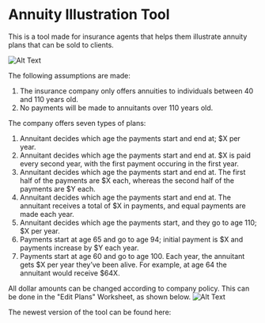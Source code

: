 # Annuity Illustration Tool

This is a tool made for insurance agents that helps them illustrate annuity plans that can be sold to clients.

![Alt Text](https://i.imgur.com/FRRSIUP.gif)

The following assumptions are made:
1. The insurance company only offers annuities to individuals between 40 and 110 years old.
2. No payments will be made to annuitants over 110 years old.

The company offers seven types of plans:
1. Annuitant decides which age the payments start and end at; $X per year.
2. Annuitant decides which age the payments start and end at. $X is paid every second year, with the first payment occuring in the first year.
3. Annuitant decides which age the payments start and end at. The first half of the payments are $X each, whereas the second half of the payments are $Y each.
4. Annuitant decides which age the payments start and end at. The annuitant receives a total of $X in payments, and equal payments are made each year.
5. Annuitant decides which age the payments start, and they go to age 110; $X per year.
6. Payments start at age 65 and go to age 94; initial payment is $X and payments increase by $Y each year.
7. Payments start at age 60 and go to age 100. Each year, the annuitant gets $X per year they’ve been alive. For example, at age 64 the annuitant would receive $64X.

All dollar amounts can be changed according to company policy. This can be done in the "Edit Plans" Worksheet, as shown below.
![Alt Text](https://i.imgur.com/BvnVRv8.gif)

The newest version of the tool can be found here: 
